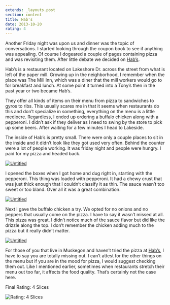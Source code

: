 ```yaml
---
extends: _layouts.post
section: content
title: Hab's
date: 2013-10-20
rating: 4
---
```


Another Friday night was upon us and dinner was the topic of conversations. I started looking through the coupon book to see if anything was appealing. Of course I dogeared a couple of pages containing pizza and was revisiting them. After little debate we decided on [Hab’s](http://habsgoodeatsntreats.com/).

Hab’s is a restaurant located on Lakeshore Dr. across the street from what is left of the paper mill. Growing up in the neighborhood, I remember when the place was The Mill Inn, which was a diner that the mill workers would go to for breakfast and lunch. At some point it turned into a Tony’s then in the past year or two became Hab’s.

They offer all kinds of items on their menu from pizza to sandwiches to gyros to ribs. This usually scares me in that it seems when restaurants do this and don’t specialize in something, everything on the menu is a little mediocre. Regardless, I ended up ordering a buffalo chicken along with a pepperoni. I didn’t ask if they deliver as I need to swing by the store to pick up some beers. After waiting for a few minutes I head to Lakeside.

The inside of Hab’s is pretty small. There were only a couple places to sit in the inside and it didn’t look like they got used very often. Behind the counter were a lot of people working. It was friday night and people were hungry. I paid for my pizza and headed back.

[![Untitled](http://farm6.staticflickr.com/5500/10329210414_e08feee14e.jpg)](http://www.flickr.com/photos/joefearnley/10329210414/ "Untitled by joefearnley, on Flickr")

I opened the boxes when I got home and dug right in, starting with the pepperoni. This thing was loaded with pepperoni. It had a chewy crust that was just thick enough that I couldn’t classify it as thin. The sauce wasn’t too sweet or too bland. Over all it was a great combination.

[![Untitled](http://farm8.staticflickr.com/7318/10329233905_02c2448756.jpg)](http://www.flickr.com/photos/joefearnley/10329233905/ "Untitled by joefearnley, on Flickr")

Next I gave the buffalo chicken a try. We opted for no onions and no peppers that usually come on the pizza. I have to say it wasn’t missed at all. This pizza was great. I didn’t notice much of the sauce flavor but did like the drizzle along the top. I don’t remember the chicken adding much to the pizza but it really didn’t matter.

[![Untitled](http://farm4.staticflickr.com/3690/10329240345_834089c175.jpg)](http://www.flickr.com/photos/joefearnley/10329240345/ "Untitled by joefearnley, on Flickr")

For those of you that live in Muskegon and haven’t tried the pizza at [Hab’s](http://habsgoodeatsntreats.com/), I have to say you are totally missing out. I can’t attest for the other things on the menu but if you are in the mood for pizza, I would suggest checking them out. Like I mentioned earlier, sometimes when restaurants stretch their menu out too far, it affects the food quality. That’s certainly not the case here.

Final Rating: 4 Slices

![Rating: 4 Slices](/assets/img/pizza4_sm.jpg)